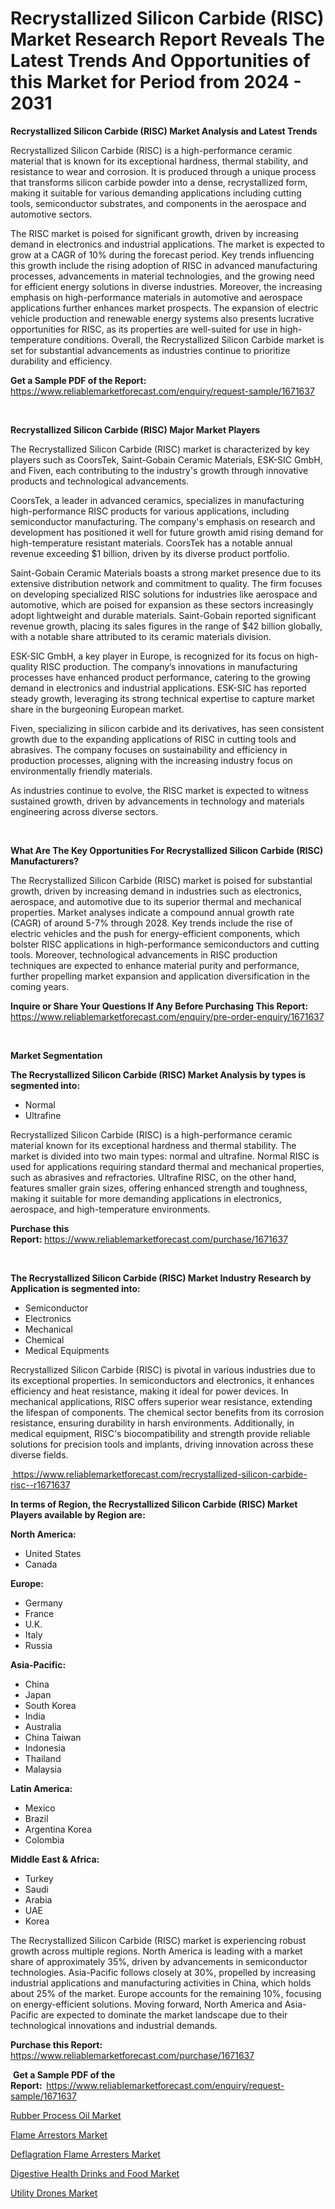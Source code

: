 <p><h1>Recrystallized Silicon Carbide (RISC) Market Research Report Reveals The Latest Trends And Opportunities of this Market for Period from 2024 - 2031</h1></p><p><strong>Recrystallized Silicon Carbide (RISC) Market Analysis and Latest Trends</strong></p>
<p><p>Recrystallized Silicon Carbide (RISC) is a high-performance ceramic material that is known for its exceptional hardness, thermal stability, and resistance to wear and corrosion. It is produced through a unique process that transforms silicon carbide powder into a dense, recrystallized form, making it suitable for various demanding applications including cutting tools, semiconductor substrates, and components in the aerospace and automotive sectors.</p><p>The RISC market is poised for significant growth, driven by increasing demand in electronics and industrial applications. The market is expected to grow at a CAGR of 10% during the forecast period. Key trends influencing this growth include the rising adoption of RISC in advanced manufacturing processes, advancements in material technologies, and the growing need for efficient energy solutions in diverse industries. Moreover, the increasing emphasis on high-performance materials in automotive and aerospace applications further enhances market prospects. The expansion of electric vehicle production and renewable energy systems also presents lucrative opportunities for RISC, as its properties are well-suited for use in high-temperature conditions. Overall, the Recrystallized Silicon Carbide market is set for substantial advancements as industries continue to prioritize durability and efficiency.</p></p>
<p><strong>Get a Sample PDF of the Report:&nbsp;</strong> <a href="https://www.reliablemarketforecast.com/enquiry/request-sample/1671637?utm_campaign=1893&utm_medium=2&utm_source=Github&utm_content=ia&utm_term=24122024&utm_id=recrystallized-silicon-carbide-risc">https://www.reliablemarketforecast.com/enquiry/request-sample/1671637</a></p>
<p>&nbsp;</p>
<p><strong>Recrystallized Silicon Carbide (RISC) Major Market Players</strong></p>
<p><p>The Recrystallized Silicon Carbide (RISC) market is characterized by key players such as CoorsTek, Saint-Gobain Ceramic Materials, ESK-SIC GmbH, and Fiven, each contributing to the industry's growth through innovative products and technological advancements.</p><p>CoorsTek, a leader in advanced ceramics, specializes in manufacturing high-performance RISC products for various applications, including semiconductor manufacturing. The company's emphasis on research and development has positioned it well for future growth amid rising demand for high-temperature resistant materials. CoorsTek has a notable annual revenue exceeding $1 billion, driven by its diverse product portfolio.</p><p>Saint-Gobain Ceramic Materials boasts a strong market presence due to its extensive distribution network and commitment to quality. The firm focuses on developing specialized RISC solutions for industries like aerospace and automotive, which are poised for expansion as these sectors increasingly adopt lightweight and durable materials. Saint-Gobain reported significant revenue growth, placing its sales figures in the range of $42 billion globally, with a notable share attributed to its ceramic materials division.</p><p>ESK-SIC GmbH, a key player in Europe, is recognized for its focus on high-quality RISC production. The company’s innovations in manufacturing processes have enhanced product performance, catering to the growing demand in electronics and industrial applications. ESK-SIC has reported steady growth, leveraging its strong technical expertise to capture market share in the burgeoning European market.</p><p>Fiven, specializing in silicon carbide and its derivatives, has seen consistent growth due to the expanding applications of RISC in cutting tools and abrasives. The company focuses on sustainability and efficiency in production processes, aligning with the increasing industry focus on environmentally friendly materials.</p><p>As industries continue to evolve, the RISC market is expected to witness sustained growth, driven by advancements in technology and materials engineering across diverse sectors.</p></p>
<p>&nbsp;</p>
<p><strong>What Are The Key Opportunities For Recrystallized Silicon Carbide (RISC) Manufacturers?</strong></p>
<p><p>The Recrystallized Silicon Carbide (RISC) market is poised for substantial growth, driven by increasing demand in industries such as electronics, aerospace, and automotive due to its superior thermal and mechanical properties. Market analyses indicate a compound annual growth rate (CAGR) of around 5-7% through 2028. Key trends include the rise of electric vehicles and the push for energy-efficient components, which bolster RISC applications in high-performance semiconductors and cutting tools. Moreover, technological advancements in RISC production techniques are expected to enhance material purity and performance, further propelling market expansion and application diversification in the coming years.</p></p>
<p><strong>Inquire or Share Your Questions If Any Before Purchasing This Report:</strong> <a href="https://www.reliablemarketforecast.com/enquiry/pre-order-enquiry/1671637?utm_campaign=1893&utm_medium=2&utm_source=Github&utm_content=ia&utm_term=24122024&utm_id=recrystallized-silicon-carbide-risc">https://www.reliablemarketforecast.com/enquiry/pre-order-enquiry/1671637</a></p>
<p>&nbsp;</p>
<p><strong>Market Segmentation</strong></p>
<p><strong>The Recrystallized Silicon Carbide (RISC) Market Analysis by types is segmented into:</strong></p>
<p><ul><li>Normal</li><li>Ultrafine</li></ul></p>
<p><p>Recrystallized Silicon Carbide (RISC) is a high-performance ceramic material known for its exceptional hardness and thermal stability. The market is divided into two main types: normal and ultrafine. Normal RISC is used for applications requiring standard thermal and mechanical properties, such as abrasives and refractories. Ultrafine RISC, on the other hand, features smaller grain sizes, offering enhanced strength and toughness, making it suitable for more demanding applications in electronics, aerospace, and high-temperature environments.</p></p>
<p><strong>Purchase this Report:&nbsp;</strong><a href="https://www.reliablemarketforecast.com/purchase/1671637?utm_campaign=1893&utm_medium=2&utm_source=Github&utm_content=ia&utm_term=24122024&utm_id=recrystallized-silicon-carbide-risc">https://www.reliablemarketforecast.com/purchase/1671637</a></p>
<p>&nbsp;</p>
<p><strong>The Recrystallized Silicon Carbide (RISC) Market Industry Research by Application is segmented into:</strong></p>
<p><ul><li>Semiconductor</li><li>Electronics</li><li>Mechanical</li><li>Chemical</li><li>Medical Equipments</li></ul></p>
<p><p>Recrystallized Silicon Carbide (RISC) is pivotal in various industries due to its exceptional properties. In semiconductors and electronics, it enhances efficiency and heat resistance, making it ideal for power devices. In mechanical applications, RISC offers superior wear resistance, extending the lifespan of components. The chemical sector benefits from its corrosion resistance, ensuring durability in harsh environments. Additionally, in medical equipment, RISC's biocompatibility and strength provide reliable solutions for precision tools and implants, driving innovation across these diverse fields.</p></p>
<p><a href="https://www.reliablemarketforecast.com/recrystallized-silicon-carbide-risc--r1671637?utm_campaign=1893&utm_medium=2&utm_source=Github&utm_content=ia&utm_term=24122024&utm_id=recrystallized-silicon-carbide-risc">&nbsp;https://www.reliablemarketforecast.com/recrystallized-silicon-carbide-risc--r1671637</a></p>
<p><strong>In terms of Region, the Recrystallized Silicon Carbide (RISC) Market Players available by Region are:</strong></p>
<p>
    <p> <strong> North America: </strong>
        <ul>
            <li>United States</li>
            <li>Canada</li>
        </ul>
        </p> 
    <p> <strong> Europe: </strong>
        <ul>
            <li>Germany</li>
            <li>France</li>
            <li>U.K.</li>
            <li>Italy</li>
            <li>Russia</li>
        </ul>
        </p> 
    <p> <strong> Asia-Pacific: </strong>
        <ul>
            <li>China</li>
            <li>Japan</li>
            <li>South Korea</li>
            <li>India</li>
            <li>Australia</li>
            <li>China Taiwan</li>
            <li>Indonesia</li>
            <li>Thailand</li>
            <li>Malaysia</li>
        </ul>
        </p> 
    <p> <strong> Latin America: </strong>
        <ul>
            <li>Mexico</li>
            <li>Brazil</li>
            <li>Argentina Korea</li>
            <li>Colombia</li>
        </ul>
        </p> 
    <p> <strong> Middle East & Africa: </strong>
        <ul>
            <li>Turkey</li>
            <li>Saudi</li>
            <li>Arabia</li>
            <li>UAE</li>
            <li>Korea</li>
        </ul>
    </p>
    </p>
<p><p>The Recrystallized Silicon Carbide (RISC) market is experiencing robust growth across multiple regions. North America is leading with a market share of approximately 35%, driven by advancements in semiconductor technologies. Asia-Pacific follows closely at 30%, propelled by increasing industrial applications and manufacturing activities in China, which holds about 25% of the market. Europe accounts for the remaining 10%, focusing on energy-efficient solutions. Moving forward, North America and Asia-Pacific are expected to dominate the market landscape due to their technological innovations and industrial demands.</p></p>
<p><strong>Purchase this Report: </strong><a href="https://www.reliablemarketforecast.com/purchase/1671637?utm_campaign=1893&utm_medium=2&utm_source=Github&utm_content=ia&utm_term=24122024&utm_id=recrystallized-silicon-carbide-risc">https://www.reliablemarketforecast.com/purchase/1671637</a></p>
<p>&nbsp;<strong>Get a Sample PDF of the Report:&nbsp;&nbsp;</strong><a href="https://www.reliablemarketforecast.com/enquiry/request-sample/1671637?utm_campaign=1893&utm_medium=2&utm_source=Github&utm_content=ia&utm_term=24122024&utm_id=recrystallized-silicon-carbide-risc">https://www.reliablemarketforecast.com/enquiry/request-sample/1671637</a></p>
<p><strong></strong></p>
<p><p><a href="https://www.linkedin.com/pulse/a-mkt-nova-vc8zf?utm_campaign=1893&utm_medium=2&utm_source=Github&utm_content=ia&utm_term=24122024&utm_id=recrystallized-silicon-carbide-risc">Rubber Process Oil Market</a></p><p><a href="https://www.linkedin.com/pulse/detailed-market-size-growth-flame-arrestors-sector-2024-2031-pnpde?utm_campaign=1893&utm_medium=2&utm_source=Github&utm_content=ia&utm_term=24122024&utm_id=recrystallized-silicon-carbide-risc">Flame Arrestors Market</a></p><p><a href="https://www.linkedin.com/pulse/deflagration-flame-arresters-market-size-report-2024-2031-xn0we?utm_campaign=1893&utm_medium=2&utm_source=Github&utm_content=ia&utm_term=24122024&utm_id=recrystallized-silicon-carbide-risc">Deflagration Flame Arresters Market</a></p><p><a href="https://github.com/PeterParrish5/Market-Research-Report-List-7/blob/main/digestive-health-drinks-and-food-market.md?utm_campaign=1893&utm_medium=2&utm_source=Github&utm_content=ia&utm_term=24122024&utm_id=recrystallized-silicon-carbide-risc">Digestive Health Drinks and Food Market</a></p><p><a href="https://www.linkedin.com/pulse/latest-trends-utility-drones-market-strong-growth-competition-tzzce?utm_campaign=1893&utm_medium=2&utm_source=Github&utm_content=ia&utm_term=24122024&utm_id=recrystallized-silicon-carbide-risc">Utility Drones Market</a></p></p>